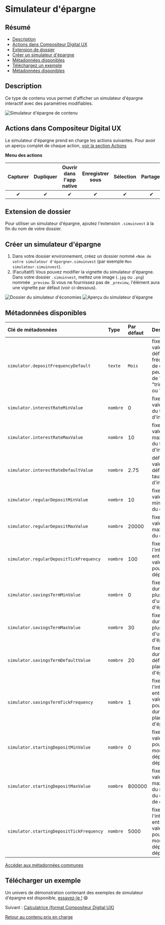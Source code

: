 # Simulateur d'épargne

## Résumé
* [Description](#description)
* [Actions dans Compositeur Digital UX](#actions-dans-compositeur-digital-ux)
* [Extension de dossier](#extension-de-dossier)
* [Créer un simulateur d'épargne](#créer-un-simulateur-d'épargne)
* [Métadonnées disponibles](#métadonnées-disponibles)
* [Téléchargez un exemple](#télécharger-un-exemple)
* [Métadonnées disponibles](#métadonnées-disponibles)

## Description

Ce type de contenu vous permet d'afficher un simulateur d'épargne interactif avec des paramètres modifiables.

![Simulateur d'épargne de contenu](../../../en/img/content_savings_simulator.JPG)

## Actions dans Compositeur Digital UX

Le simulateur d'épargne prend en charge les actions suivantes. Pour avoir un aperçu complet de chaque action, [voir la section Actions](actions.md)

**Menu des actions**

| Capturer | Dupliquer | Ouvrir dans l'app native | Enregistrer sous | Sélection | Partager |
|:--------:|:---------:|:------------------------:|:----------------:|:---------:|:--------:|
| &#x2714; | &#x2714;  | &#x2714;                 | &#x2714;         | &#x2714;  | &#x2714; |

## Extension de dossier

Pour utiliser un simulateur d'épargne, ajoutez l'extension `.simuinvest` à la fin du nom de votre dossier.

## Créer un simulateur d'épargne

1. Dans votre dossier environnement, créez un dossier nommé `<Nom de votre simulateur d'épargne>.simuinvest` (par exemple `Mon simulateur.simuinvest`).
1. (Facultatif) Vous pouvez modifier la vignette du simulateur d'épargne. Dans votre dossier `.simuinvest`, mettez une image (`.jpg` ou `.png`) nommée `_preview`. Si vous ne fournissez pas de `_preview`, l'élément aura une vignette par défaut (voir ci-dessous).

![Dossier du simulateur d'économies](../../../en/img/content_savings_simulator_folder.JPG) 
![Aperçu du simulateur d'épargne](../../../en/img/content_savings_simulator_preview.JPG)

## Métadonnées disponibles

| Clé de métadonnées                      | Type     | Par défaut | Description |
|:----------------------------------------|:---------|:-----------|:------------|
| `simulator.depositFrequencyDefault`     | `texte`  | `Mois`     | fixe la valeur par défaut de la fréquence de dépôt. Il peut s'agir de "mois", "trimestre" ou "année".
| `simulator.interestRateMinValue`        | `nombre` | 0          | fixe la valeur min du taux d'intérêt |
| `simulator.interestRateMaxValue`        | `nombre` | 10         | fixe la valeur maximale du taux d'intérêt |
| `simulator.interestRateDefaultValue`    | `nombre` | 2.75       | définit la valeur par défaut du taux d'intérêt |
| `simulator.regularDepositMinValue`      | `nombre` | 10         | fixe la valeur minimale du dépôt |
| `simulator.regularDepositMaxValue`      | `nombre` | 20000      | fixe la valeur maximale du dépôt |
| `simulator.regularDepositTickFrequency` | `nombre` | 100        | fixe l'intervalle entre deux valeurs pour un dépôt |
| `simulator.savingsTermMinValue`         | `nombre` | 0          | fixe la durée la plus courte d'un plan d'épargne |
| `simulator.savingsTermMaxValue`         | `nombre` | 30         | fixe la durée la plus longue d'un plan d'épargne |
| `simulator.savingsTermDefaultValue`     | `nombre` | 20         | fixe la durée par défaut d'un plan d'épargne |
| `simulator.savingsTermTickFrequency`    | `nombre` | 1          | fixe l'intervalle entre deux valeurs pour une durée de plan d'épargne |
| `simulator.startingDepositMinValue`     | `nombre` | 0          | fixe la valeur min pour le montant du dépôt de départ |
| `simulator.startingDepositMaxValue`     | `nombre` | 800000     | fixe la valeur maximale du montant du dépôt de départ |
| `simulator.startingDepositTickFrequency`| `nombre` | 5000       | fixe l'intervalle entre deux valeurs pour un montant de dépôt de départ |

[Accéder aux métadonnées communes](../advanced_setting.md#résumé)

## Télécharger un exemple

Un univers de démonstration contenant des exemples de simulateur d'épargne est disponible, [essayez-le !](../../../en/organise_content/Demo-Universe.zip) &#x1f604;

Suivant : [Calculatrice (format Compositeur Digital UX)](calculator.md)

[Retour au contenu pris en charge](index.md)
